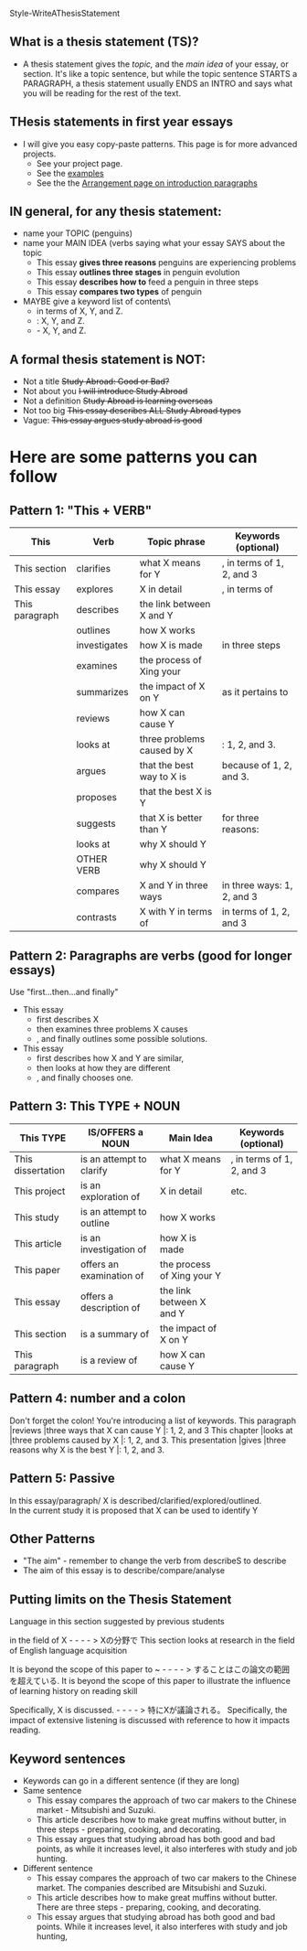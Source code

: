 Style-WriteAThesisStatement

## What is a thesis statement (TS)?
* A thesis statement gives the _topic,_ and the _main idea_ of your essay, or section. It's like a topic sentence, but while the topic sentence STARTS a PARAGRAPH, a thesis statement usually ENDS an INTRO and says what you will be reading for the rest of the text. 
 
## THesis statements in first year essays

* I will give you easy copy-paste patterns. This page is for more advanced projects. 
    * See your project page. 
    * See the [examples](Index-Examples)
    * See the the [Arrangement page on introduction paragraphs](Arrangement-WriteAnIntroductionParagraph)

## IN general, for any thesis statement:
* name your TOPIC (penguins)
* name your MAIN IDEA (verbs saying what your essay SAYS about the topic
    * This essay __gives three reasons__ penguins are experiencing problems
    * This essay __outlines three stages__ in penguin evolution
    * This essay __describes how to__ feed a penguin in three steps
    * This essay __compares two types__ of penguin
* MAYBE give a keyword list of contents\
    * in terms of X, Y, and Z. 
    * : X, Y, and Z.
    * \- X, Y, and Z.

## A formal thesis statement is NOT:

* Not a title         ~~Study Abroad: Good or Bad?~~
* Not about you       ~~I will introduce Study Abroad~~
* Not a definition    ~~Study Abroad is learning overseas~~
* Not too big         ~~This essay describes ALL Study Abroad types~~
* Vague:              ~~This essay argues study abroad is good~~

 
# Here are some patterns you can follow 

## Pattern 1: "This + VERB"

|This                |Verb              |Topic phrase                |Keywords (optional)
|--------------------|------------------|----------------------------|---------------------
|This section        |clarifies         |what X means for Y          |, in terms of 1, 2, and 3
|This essay          |explores          |X in detail                 |, in terms of 
|This paragraph      |describes         |the link between X and Y    |    
|                    |outlines          |how X works                 |        
|                    |investigates      |how X is made               |        in three steps 
|                    |examines          |the process of Xing your    |    
|                    |summarizes        |the impact of X on Y        |     as it pertains to  
|                    |reviews           |how X can cause Y           |   
|                    |looks at          |three problems caused by X  |: 1, 2, and 3.      
|                    |argues            |that the best way to X is   |    because of 1, 2, and 3.
|                    |proposes          |that the best X is Y        |    
|                    |suggests          |that X is better than Y     |    for three reasons: 
|                    |looks at          |why X should Y              |           
|                    |OTHER VERB        |why X should Y              |                               
|                    |compares          |X and Y in three ways       |in three ways: 1, 2, and 3
|                    |contrasts         |X with Y in terms of        | in terms of 1, 2, and 3   


## Pattern 2: Paragraphs are verbs (good for longer essays)
Use "first...then...and finally"

* This essay     
    * first describes X              
    * then examines three problems X causes
    * , and finally outlines some possible solutions.
* This essay     
    * first describes how X and Y are similar,   
    * then looks at how they are different   
    * , and finally chooses one.


## Pattern 3: This TYPE  + NOUN

|This TYPE                   |IS/OFFERS a NOUN          |Main Idea                  |Keywords (optional)
|------------------------|------------------------------|----------------------------|---------------------
|This dissertation       |is an attempt to clarify      |what X means for Y        |, in terms of 1, 2, and 3
|This project            |is an exploration of          |X in detail               |                etc.
|This study              |is an attempt to outline      |how X works                |    
|This article            |is an investigation of        |how X is made               |    
|This paper              |offers an examination of      |the process of Xing your Y   |  
|This essay              |offers a description of       |the link between X and Y      | 
|This section            |is a summary of               |the impact of X on Y          | 
|This paragraph          |is a review of                |how X can cause Y              |

## Pattern 4: number and a colon
Don't forget the colon! You're introducing a list of keywords.
This paragraph          |reviews        |three ways that X can cause Y          |: 1, 2, and 3
This chapter            |looks at       |three problems caused by X             |: 1, 2, and 3.
This presentation       |gives          |three reasons why X is the best Y      |: 1, 2, and 3.

## Pattern 5: Passive
In this essay/paragraph/   X                is described/clarified/explored/outlined.    
In the current study        it is proposed that X   can be used to identify Y


## Other Patterns
* "The aim" - remember to change the verb from describe<red>S</red> to describe
* The aim of this essay is to describe/compare/analyse

## Putting limits on the Thesis Statement
Language in this section suggested by previous students

in the field of X  - - - - >   Xの分野で
This section looks at research in the field of English language acquisition

It is beyond the scope of this paper to ~   - - - - >   することはこの論文の範囲を超えている.
It is beyond the scope of this paper to illustrate the influence of learning history on reading skill

Specifically,  X is discussed.   - - - - >   特にXが議論される。
Specifically, the impact of extensive listening is discussed with reference to how it impacts reading.

## Keyword sentences
* Keywords can go in a different sentence  (if they are long)
* Same sentence
    * This essay compares the approach of two car makers to the Chinese market - Mitsubishi and Suzuki.
    * This article describes how to make great muffins without butter, in three steps - preparing, cooking, and decorating.
    * This essay argues that studying abroad has both good and bad points, as while it increases level, it also interferes with study and job hunting. 
* Different sentence
    * This essay compares the approach of two car makers to the Chinese market. The companies described are Mitsubishi and Suzuki.
    * This article describes how to make great muffins without butter. There are three steps - preparing, cooking, and decorating.
    * This essay argues that studying abroad has both good and bad points. While it increases level, it also interferes with study and job hunting,

